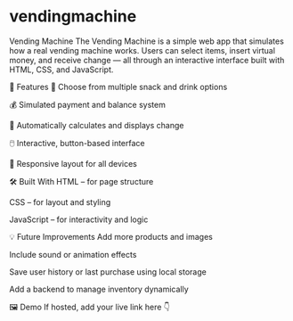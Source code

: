 # vendingmachine

Vending Machine
The Vending Machine is a simple web app that simulates how a real vending machine works. Users can select items, insert virtual money, and receive change — all through an interactive interface built with HTML, CSS, and JavaScript.

🚀 Features
🧃 Choose from multiple snack and drink options

💰 Simulated payment and balance system

🔄 Automatically calculates and displays change

🖱️ Interactive, button-based interface

📱 Responsive layout for all devices

🛠️ Built With
HTML – for page structure

CSS – for layout and styling

JavaScript – for interactivity and logic

💡 Future Improvements
Add more products and images

Include sound or animation effects

Save user history or last purchase using local storage

Add a backend to manage inventory dynamically

🖼️ Demo
If hosted, add your live link here 👇
